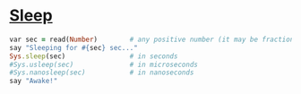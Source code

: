 [1]: http://rosettacode.org/wiki/Sleep

# [Sleep][1]

```ruby
var sec = read(Number)        # any positive number (it may be fractional)
say "Sleeping for #{sec} sec..."
Sys.sleep(sec)                # in seconds
#Sys.usleep(sec)              # in microseconds
#Sys.nanosleep(sec)           # in nanoseconds
say "Awake!"
```
